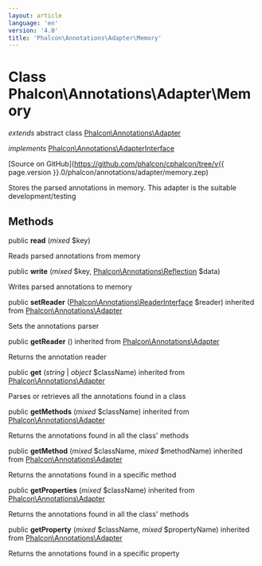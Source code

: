 ```yaml
---
layout: article
language: 'en'
version: '4.0'
title: 'Phalcon\Annotations\Adapter\Memory'
---
```

# Class **Phalcon\Annotations\Adapter\Memory**

*extends* abstract class [Phalcon\Annotations\Adapter](Phalcon_Annotations_Adapter)

*implements* [Phalcon\Annotations\AdapterInterface](Phalcon_Annotations_AdapterInterface)

[Source on GitHub](https://github.com/phalcon/cphalcon/tree/v{{ page.version }}.0/phalcon/annotations/adapter/memory.zep)

Stores the parsed annotations in memory. This adapter is the suitable development/testing


## Methods
public  **read** (*mixed* $key)

Reads parsed annotations from memory



public  **write** (*mixed* $key, [Phalcon\Annotations\Reflection](Phalcon_Annotations_Reflection) $data)

Writes parsed annotations to memory



public  **setReader** ([Phalcon\Annotations\ReaderInterface](Phalcon_Annotations_ReaderInterface) $reader) inherited from [Phalcon\Annotations\Adapter](Phalcon_Annotations_Adapter)

Sets the annotations parser



public  **getReader** () inherited from [Phalcon\Annotations\Adapter](Phalcon_Annotations_Adapter)

Returns the annotation reader



public  **get** (*string* | *object* $className) inherited from [Phalcon\Annotations\Adapter](Phalcon_Annotations_Adapter)

Parses or retrieves all the annotations found in a class



public  **getMethods** (*mixed* $className) inherited from [Phalcon\Annotations\Adapter](Phalcon_Annotations_Adapter)

Returns the annotations found in all the class' methods



public  **getMethod** (*mixed* $className, *mixed* $methodName) inherited from [Phalcon\Annotations\Adapter](Phalcon_Annotations_Adapter)

Returns the annotations found in a specific method



public  **getProperties** (*mixed* $className) inherited from [Phalcon\Annotations\Adapter](Phalcon_Annotations_Adapter)

Returns the annotations found in all the class' methods



public  **getProperty** (*mixed* $className, *mixed* $propertyName) inherited from [Phalcon\Annotations\Adapter](Phalcon_Annotations_Adapter)

Returns the annotations found in a specific property



